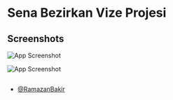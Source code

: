 
# Sena Bezirkan Vize Projesi




## Screenshots

![App Screenshot](https://i.hizliresim.com/je1bopb.jpg)

![App Screenshot](https://i.hizliresim.com/3qruvlq.jpg)


## 

- [@RamazanBakir](https://github.com/RamazanBakir)

